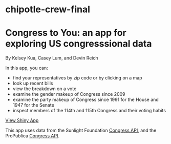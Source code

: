 # chipotle-crew-final

# Congress to You: an app for exploring US congresssional data
By Kelsey Kua, Casey Lum, and Devin Reich

In this app, you can:
* find your representatives by zip code or by clicking on a map
* look up recent bills
* view the breakdown on a vote
* examine the gender makeup of Congress since 2009
* examine the party makeup of Congress since 1991 for the House and 1947 for the Senate
* inspect members of the 114th and 115th Congress and their voting habits

[View Shiny App](https://caseyahlan.shinyapps.io/congress-to-you/)

This app uses data from the Sunlight Foundation [Congress API](https://sunlightlabs.github.io/congress/index.html), and the ProPublica [Congress API](https://propublica.github.io/congress-api-docs/#congress-api-documentation).
